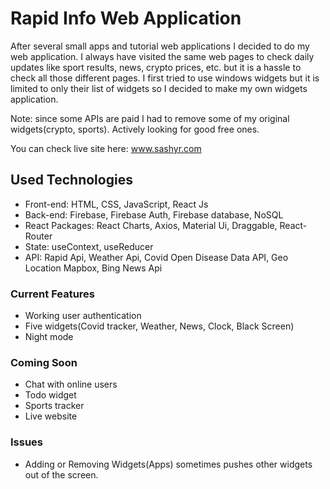 # Rapid Info Web Application

After several small apps and tutorial web applications I decided to do my web application. I always have visited the same web pages to check daily updates like sport results, news, crypto prices, etc. but it is a hassle to check all those different pages. I first tried to use windows widgets but it is limited to only their list of widgets so I decided to make my own widgets application.

Note: since some APIs are paid I had to remove some of my original widgets(crypto, sports). Actively looking for good free ones.

You can check live site here: www.sashyr.com

## Used Technologies

- Front-end: HTML, CSS, JavaScript, React Js
- Back-end: Firebase, Firebase Auth, Firebase database, NoSQL
- React Packages: React Charts, Axios, Material Ui, Draggable, React-Router
- State: useContext, useReducer
- API: Rapid Api, Weather Api, Covid Open Disease Data API, Geo Location Mapbox, Bing News Api

### Current Features

- Working user authentication
- Five widgets(Covid tracker, Weather, News, Clock, Black Screen)
- Night mode

### Coming Soon

- Chat with online users
- Todo widget
- Sports tracker
- Live website

### Issues

- Adding or Removing Widgets(Apps) sometimes pushes other widgets out of the screen.
